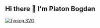 ## Hi there 👋 I'm Platon Bogdan
[![Typing SVG](https://readme-typing-svg.herokuapp.com?color=%6724AAAA&lines=I+learn+programming+and+development)](https://git.io/typing-svg)
